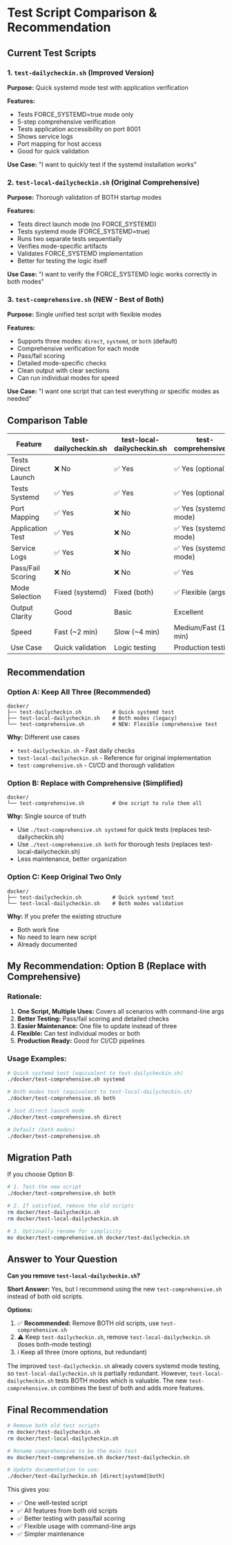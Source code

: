 # Test Script Comparison & Recommendation

## Current Test Scripts

### 1. `test-dailycheckin.sh` (Improved Version)
**Purpose:** Quick systemd mode test with application verification

**Features:**
- Tests FORCE_SYSTEMD=true mode only
- 5-step comprehensive verification
- Tests application accessibility on port 8001
- Shows service logs
- Port mapping for host access
- Good for quick validation

**Use Case:** "I want to quickly test if the systemd installation works"

### 2. `test-local-dailycheckin.sh` (Original Comprehensive)
**Purpose:** Thorough validation of BOTH startup modes

**Features:**
- Tests direct launch mode (no FORCE_SYSTEMD)
- Tests systemd mode (FORCE_SYSTEMD=true)
- Runs two separate tests sequentially
- Verifies mode-specific artifacts
- Validates FORCE_SYSTEMD implementation
- Better for testing the logic itself

**Use Case:** "I want to verify the FORCE_SYSTEMD logic works correctly in both modes"

### 3. `test-comprehensive.sh` (NEW - Best of Both)
**Purpose:** Single unified test script with flexible modes

**Features:**
- Supports three modes: `direct`, `systemd`, or `both` (default)
- Comprehensive verification for each mode
- Pass/fail scoring
- Detailed mode-specific checks
- Clean output with clear sections
- Can run individual modes for speed

**Use Case:** "I want one script that can test everything or specific modes as needed"

## Comparison Table

| Feature | test-dailycheckin.sh | test-local-dailycheckin.sh | test-comprehensive.sh |
|---------|---------------------|---------------------------|---------------------|
| Tests Direct Launch | ❌ No | ✅ Yes | ✅ Yes (optional) |
| Tests Systemd | ✅ Yes | ✅ Yes | ✅ Yes (optional) |
| Port Mapping | ✅ Yes | ❌ No | ✅ Yes (systemd mode) |
| Application Test | ✅ Yes | ❌ No | ✅ Yes (systemd mode) |
| Service Logs | ✅ Yes | ❌ No | ✅ Yes (systemd mode) |
| Pass/Fail Scoring | ❌ No | ❌ No | ✅ Yes |
| Mode Selection | Fixed (systemd) | Fixed (both) | ✅ Flexible (args) |
| Output Clarity | Good | Basic | Excellent |
| Speed | Fast (~2 min) | Slow (~4 min) | Medium/Fast (1-4 min) |
| Use Case | Quick validation | Logic testing | Production testing |

## Recommendation

### Option A: Keep All Three (Recommended)
```
docker/
├── test-dailycheckin.sh          # Quick systemd test
├── test-local-dailycheckin.sh    # Both modes (legacy)
└── test-comprehensive.sh         # NEW: Flexible comprehensive test
```

**Why:** Different use cases
- `test-dailycheckin.sh` - Fast daily checks
- `test-local-dailycheckin.sh` - Reference for original implementation
- `test-comprehensive.sh` - CI/CD and thorough validation

### Option B: Replace with Comprehensive (Simplified)
```
docker/
└── test-comprehensive.sh         # One script to rule them all
```

**Why:** Single source of truth
- Use `./test-comprehensive.sh systemd` for quick tests (replaces test-dailycheckin.sh)
- Use `./test-comprehensive.sh both` for thorough tests (replaces test-local-dailycheckin.sh)
- Less maintenance, better organization

### Option C: Keep Original Two Only
```
docker/
├── test-dailycheckin.sh          # Quick systemd test
└── test-local-dailycheckin.sh    # Both modes validation
```

**Why:** If you prefer the existing structure
- Both work fine
- No need to learn new script
- Already documented

## My Recommendation: **Option B (Replace with Comprehensive)**

### Rationale:
1. **One Script, Multiple Uses:** Covers all scenarios with command-line args
2. **Better Testing:** Pass/fail scoring and detailed checks
3. **Easier Maintenance:** One file to update instead of three
4. **Flexible:** Can test individual modes or both
5. **Production Ready:** Good for CI/CD pipelines

### Usage Examples:

```bash
# Quick systemd test (equivalent to test-dailycheckin.sh)
./docker/test-comprehensive.sh systemd

# Both modes test (equivalent to test-local-dailycheckin.sh)
./docker/test-comprehensive.sh both

# Just direct launch mode
./docker/test-comprehensive.sh direct

# Default (both modes)
./docker/test-comprehensive.sh
```

## Migration Path

If you choose Option B:

```bash
# 1. Test the new script
./docker/test-comprehensive.sh both

# 2. If satisfied, remove the old scripts
rm docker/test-dailycheckin.sh
rm docker/test-local-dailycheckin.sh

# 3. Optionally rename for simplicity
mv docker/test-comprehensive.sh docker/test-dailycheckin.sh
```

## Answer to Your Question

**Can you remove `test-local-dailycheckin.sh`?**

**Short Answer:** Yes, but I recommend using the new `test-comprehensive.sh` instead of both old scripts.

**Options:**
1. ✅ **Recommended:** Remove BOTH old scripts, use `test-comprehensive.sh`
2. ⚠️ Keep `test-dailycheckin.sh`, remove `test-local-dailycheckin.sh` (loses both-mode testing)
3. ℹ️ Keep all three (more options, but redundant)

The improved `test-dailycheckin.sh` already covers systemd mode testing, so `test-local-dailycheckin.sh` is partially redundant. However, `test-local-dailycheckin.sh` tests BOTH modes which is valuable. The new `test-comprehensive.sh` combines the best of both and adds more features.

## Final Recommendation

```bash
# Remove both old test scripts
rm docker/test-dailycheckin.sh
rm docker/test-local-dailycheckin.sh

# Rename comprehensive to be the main test
mv docker/test-comprehensive.sh docker/test-dailycheckin.sh

# Update documentation to use:
./docker/test-dailycheckin.sh [direct|systemd|both]
```

This gives you:
- ✅ One well-tested script
- ✅ All features from both old scripts
- ✅ Better testing with pass/fail scoring
- ✅ Flexible usage with command-line args
- ✅ Simpler maintenance

